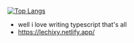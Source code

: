 [![Top Langs](https://github-readme-stats.vercel.app/api/top-langs/?username=lechixy&theme=dracula&layout=compact)](https://github.com/anuraghazra/github-readme-stats)

- well i love writing typescript that's all
- https://lechixy.netlify.app/
